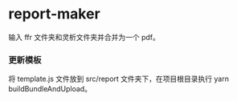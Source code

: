 # report-maker

输入 ffr 文件夹和灵析文件夹并合并为一个 pdf。

### 更新模板

将 template.js 文件放到 src/report 文件夹下，在项目根目录执行 yarn buildBundleAndUpload。
